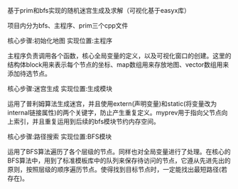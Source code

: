 基于prim和bfs实现的随机迷宫生成及求解（可视化基于easyx库）

项目内分为bfs、主程序、prim三个cpp文件

核心步骤:初始化地图
实现位置:主程序

主程序负责调用各个函数，核心全局变量的定义，以及可视化窗口的创建。这里的结构体block用来表示每个节点的坐标、map数组用来存放地图、vector数组用来添加待选节点。

核心步骤:迷宫生成
实现位置:生成模块

运用了普利姆算法生成迷宫，并且使用extern(声明变量)和static(将变量改为internal链接属性)的两个关键字，防止产生重复定义。myprev用于指向父节点向上索引，并且重复运用到后续的bfs模块节约内存空间。

核心步骤:路径搜索
实现位置:BFS模块

运用了BFS算法遍历了各个层级的节点。同样也对全局变量进行了处理。在核心的BFS算法中，用到了标准模板库中的队列来保存待访问的节点，它遵从先进先出的原则，按照层级的顺序遍历节点。使得找到目标节点时，一定能找出最短路径(若存在)。



